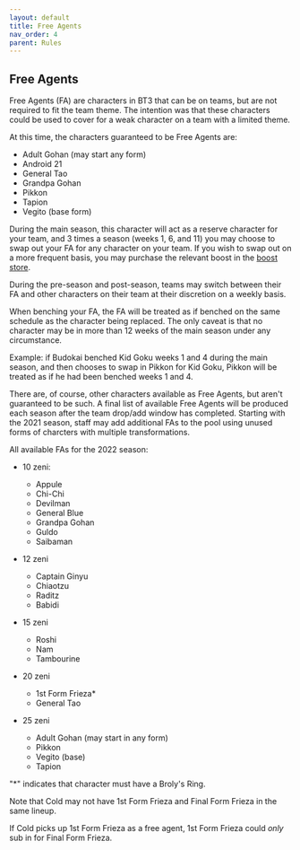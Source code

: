 ```yaml
---
layout: default
title: Free Agents
nav_order: 4
parent: Rules
---
```

## Free Agents

Free Agents (FA) are characters in BT3 that can be on teams, but are not required to fit the team theme. The intention was that
these characters could be used to cover for a weak character on a team with a limited theme. 

At this time, the characters guaranteed to be Free Agents are: 

- Adult Gohan (may start any form)
- Android 21
- General Tao
- Grandpa Gohan
- Pikkon
- Tapion
- Vegito (base form)


During the main season, this character will act as a reserve character for your team, and 3 times a season (weeks 1, 6, and 11)
you may choose to swap out your FA for any character on your team. If you wish to swap out on a more frequent basis, you may 
purchase the relevant boost in the [boost store](../usefulInfo/boost.md).

During the pre-season and post-season, teams may switch between their FA and other characters on their team at their discretion on a weekly basis.

When benching your FA, the FA will be treated as if benched on the same schedule as the character being replaced. The only caveat is that no character may be in more than 12 weeks of the main season under any circumstance.

Example: if Budokai benched Kid Goku weeks 1 and 4 during the main season, and then chooses to swap in Pikkon for Kid Goku, 
Pikkon will be treated as if he had been benched weeks 1 and 4.


There are, of course, other characters available as Free Agents, but aren't guaranteed to be such. A final list of available
Free Agents will be produced each season after the team drop/add window has completed. Starting with the 2021 season, 
staff may add additional FAs to the pool using unused forms of charcters with multiple transformations.

All available FAs for the 2022 season:

- 10 zeni:
    - Appule
    - Chi-Chi
    - Devilman
    - General Blue
    - Grandpa Gohan
    - Guldo
    - Saibaman
  
- 12 zeni
    - Captain Ginyu
    - Chiaotzu
    - Raditz
    - Babidi

- 15 zeni
    - Roshi
    - Nam
    - Tambourine

- 20 zeni 
    - 1st Form Frieza*
    - General Tao

- 25 zeni
    - Adult Gohan (may start in any form)
    - Pikkon
    - Vegito (base)
    - Tapion

"*" indicates that character must have a Broly's Ring. 

Note that Cold may not have 1st Form Frieza and Final Form Frieza in the same lineup. 

If Cold picks up 1st Form Frieza as a free agent, 1st Form Frieza could *only* sub in for Final Form Frieza.

